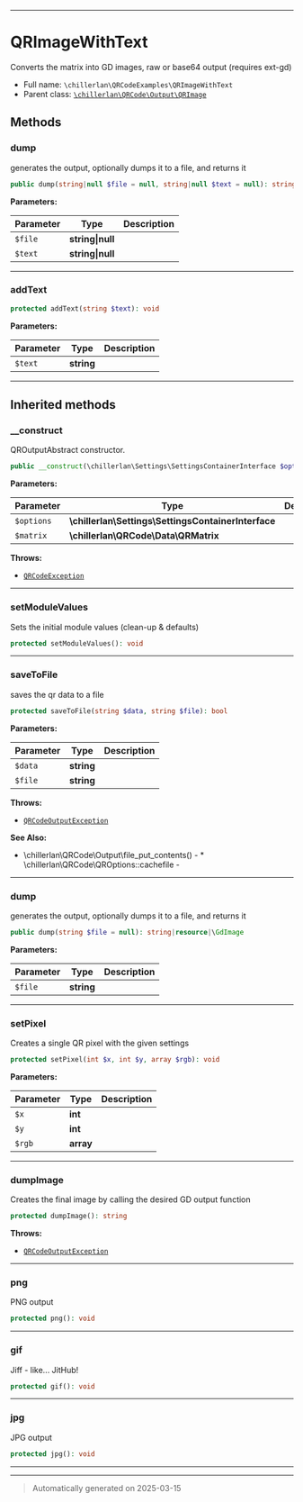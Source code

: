 ***

# QRImageWithText

Converts the matrix into GD images, raw or base64 output (requires ext-gd)



* Full name: `\chillerlan\QRCodeExamples\QRImageWithText`
* Parent class: [`\chillerlan\QRCode\Output\QRImage`](../QRCode/Output/QRImage.md)




## Methods


### dump

generates the output, optionally dumps it to a file, and returns it

```php
public dump(string|null $file = null, string|null $text = null): string
```








**Parameters:**

| Parameter | Type | Description |
|-----------|------|-------------|
| `$file` | **string&#124;null** |  |
| `$text` | **string&#124;null** |  |





***

### addText



```php
protected addText(string $text): void
```








**Parameters:**

| Parameter | Type | Description |
|-----------|------|-------------|
| `$text` | **string** |  |





***


## Inherited methods


### __construct

QROutputAbstract constructor.

```php
public __construct(\chillerlan\Settings\SettingsContainerInterface $options, \chillerlan\QRCode\Data\QRMatrix $matrix): mixed
```








**Parameters:**

| Parameter | Type | Description |
|-----------|------|-------------|
| `$options` | **\chillerlan\Settings\SettingsContainerInterface** |  |
| `$matrix` | **\chillerlan\QRCode\Data\QRMatrix** |  |




**Throws:**

- [`QRCodeException`](../QRCode/QRCodeException.md)



***

### setModuleValues

Sets the initial module values (clean-up & defaults)

```php
protected setModuleValues(): void
```












***

### saveToFile

saves the qr data to a file

```php
protected saveToFile(string $data, string $file): bool
```








**Parameters:**

| Parameter | Type | Description |
|-----------|------|-------------|
| `$data` | **string** |  |
| `$file` | **string** |  |




**Throws:**

- [`QRCodeOutputException`](../QRCode/Output/QRCodeOutputException.md)



**See Also:**

* \chillerlan\QRCode\Output\file_put_contents() - * \chillerlan\QRCode\QROptions::cachefile - 

***

### dump

generates the output, optionally dumps it to a file, and returns it

```php
public dump(string $file = null): string|resource|\GdImage
```








**Parameters:**

| Parameter | Type | Description |
|-----------|------|-------------|
| `$file` | **string** |  |





***

### setPixel

Creates a single QR pixel with the given settings

```php
protected setPixel(int $x, int $y, array $rgb): void
```








**Parameters:**

| Parameter | Type | Description |
|-----------|------|-------------|
| `$x` | **int** |  |
| `$y` | **int** |  |
| `$rgb` | **array** |  |





***

### dumpImage

Creates the final image by calling the desired GD output function

```php
protected dumpImage(): string
```











**Throws:**

- [`QRCodeOutputException`](../QRCode/Output/QRCodeOutputException.md)



***

### png

PNG output

```php
protected png(): void
```












***

### gif

Jiff - like... JitHub!

```php
protected gif(): void
```












***

### jpg

JPG output

```php
protected jpg(): void
```












***


***
> Automatically generated on 2025-03-15
